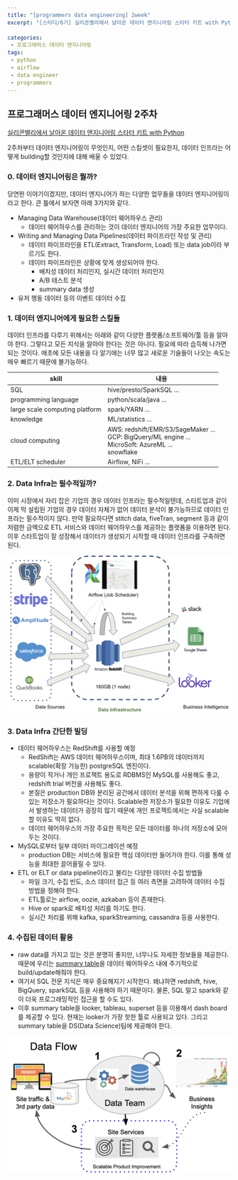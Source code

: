```yaml
---
title: "[programmers data engineering] 2week"
excerpt: "[스터디/6기] 실리콘밸리에서 날아온 데이터 엔지니어링 스타터 키트 with Python"

categories:
 - 프로그래머스 데이터 엔지니어링
tags:
 - python
 - airflow
 - data engineer
 - programmers
---
```


## 프로그래머스 데이터 엔지니어링 2주차

[실리콘밸리에서 날아온 데이터 엔지니어링 스타터 키트 with Python](https://programmers.co.kr/learn/courses/12916)

2주차부터 데이터 엔지니어링이 무엇인지, 어떤 스킬셋이 필요한지, 데이터 인프라는 어떻게 building할 것인지에 대해 배울 수 있었다.

### 0. 데이터 엔지니어링은 뭘까?
당연한 이야기이겠지만, 데이터 엔지니어가 하는 다양한 업무들을 데이터 엔지니어링이라고 한다. 큰 틀에서 보자면 아래 3가지와 같다.
- Managing Data Warehouse(데이터 웨어하우스 관리)
  - 데이터 웨어하우스를 관리하는 것이 데이터 엔지니어의 가장 주요한 업무이다.
- Writing and Managing Data Pipelines(데이터 파이프라인 작성 및 관리)
  - 데이터 파이프라인을 ETL(Extract, Transform, Load) 또는 data job이라 부르기도 한다.
  - 데이터 파이프라인은 상황에 맞게 생성되어야 한다.
    - 배치성 데이터 처리인지, 실시간 데이터 처리인지
    - A/B 테스트 분석
    - summary data 생성
- 유저 행동 데이터 등의 이벤트 데이터 수집

### 1. 데이터 엔지니어에게 필요한 스킬들
데이터 인프라를 다루기 위해서는 아래와 같이 다양한 플랫폼/소프트웨어/툴 등을 알아야 한다. 그렇다고 모든 지식을 알아야 한다는 것은 아니다. 필요에 따라 습득해 나가면 되는 것이다. 애초에 모든 내용을 다 알기에는 너무 많고 새로운 기술들이 나오는 속도는 매우 빠르기 때문에 불가능하다.

|skill|내용|
|-----|---|
|SQL|hive/presto/SparkSQL ... |
|programming language|python/scala/java ...|
|large scale computing platform|spark/YARN ...|
|knowledge|ML/statistics ...|
|cloud computing|AWS: redshift/EMR/S3/SageMaker ...<br>GCP: BigQuery/ML engine ...<br>MicroSoft: AzureML ...<br>snowflake|
|ETL/ELT scheduler|Airflow, NiFi ...|

### 2. Data Infra는 필수적일까?
이미 시장에서 자리 잡은 기업의 경우 데이터 인프라는 필수적일텐데, 스타트업과 같이 이제 막 설립된 기업의 경우 데이터 자체가 없어 데이터 분석이 불가능하므로 데이터 인프라는 필수적이지 않다. 만약 필요하다면 stitch data, fiveTran, segment 등과 같이 저렴한 금액으로 ETL 서비스와 데이터 웨어하우스를 제공하는 플랫폼을 이용하면 된다. 이후 스타트업이 잘 성장해서 데이터가 생성되기 시작할 때 데이터 인프라를 구축하면 된다.

![data infra](/assets/de2/datainfra.png)

### 3. Data Infra 간단한 빌딩
- 데이터 웨어하우스는 RedShift를 사용할 예정
  - RedShift는 AWS 데이터 웨어하우스이며, 최대 1.6PB의 데이터까지 scalable(확장 가능한) postgreSQL 엔진이다.
  - 용량이 작거나 개인 프로젝트 용도로 RDBMS인 MySQL를 사용해도 좋고, redshift trial 버전을 사용해도 좋다.
  - 본질은 production DB와 분리된 공간에서 데이터 분석을 위해 편하게 다룰 수 있는 저장소가 필요하다는 것이다. Scalable한 저장소가 필요한 이유도 기업에서 발생하는 데이터가 굉장히 많기 때문에 개인 프로젝트에서는 사실 scalable할 이유도 딱히 없다.
  - 데이터 웨어하우스의 가장 주요한 목적은 모든 데이터를 하나의 저장소에 모아두는 것이다.
- MySQL로부터 일부 데이터 마이그레이션 예정
  - production DB는 서비스에 필요한 핵심 데이터만 들어가야 한다. 이를 통해 성능을 최대한 끌어올릴 수 있다.
- ETL or ELT or data pipeline이라고 불리는 다양한 데이터 수집 방법들
  - 파일 크기, 수집 빈도, 소스 데이터 접근 등 여러 측면을 고려하여 데이터 수집 방법을 정해야 한다.
  - ETL툴로는 airflow, oozie, azkaban 등이 존재한다.
  - Hive or spark로 배치성 처리를 하기도 한다.
  - 실시간 처리를 위해 kafka, sparkStreaming, cassandra 등을 사용한다.

### 4. 수집된 데이터 활용
- raw data를 가지고 있는 것은 분명히 좋지만, 너무나도 자세한 정보들을 제공한다. 때문에 우리는 <u>summary table</u>을 데이터 웨어하우스 내에 주기적으로 build/update해줘야 한다.
- 여기서 SQL 전문 지식은 매우 중요해지기 시작한다. 왜냐하면 redshift, hive, BigQuery, sparkSQL 등을 사용해야 하기 때문이다. 물론, SQL 말고 spark와 같이 더욱 프로그래밍적인 접근을 할 수도 있다.
- 이후 summary table을 looker, tableau, superset 등을 이용해서 dash board를 제공할 수 있다. 현재는 looker가 가장 핫한 툴로 사용되고 있다. 그리고 summary table을 DS(Data Science)팀에 제공해야 한다.

![data flow](/assets/de2/dataflow.png)

